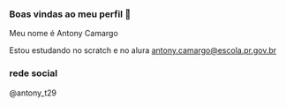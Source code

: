 ### Boas vindas ao meu perfil 🎱

Meu nome é Antony Camargo

  Estou estudando no scratch e no alura
  antony.camargo@escola.pr.gov.br

### rede social
@antony_t29
 
